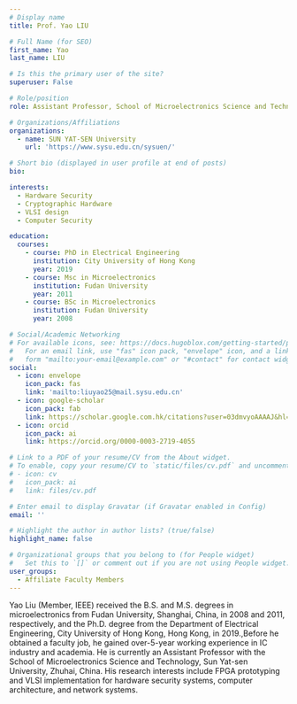 ```yaml
---
# Display name
title: Prof. Yao LIU

# Full Name (for SEO)
first_name: Yao
last_name: LIU

# Is this the primary user of the site?
superuser: False

# Role/position
role: Assistant Professor, School of Microelectronics Science and Technology

# Organizations/Affiliations
organizations:
  - name: SUN YAT-SEN University
    url: 'https://www.sysu.edu.cn/sysuen/'

# Short bio (displayed in user profile at end of posts)
bio: 

interests:
  - Hardware Security
  - Cryptographic Hardware
  - VLSI design
  - Computer Security

education:
  courses:
    - course: PhD in Electrical Engineering
      institution: City University of Hong Kong
      year: 2019
    - course: Msc in Microelectronics
      institution: Fudan University
      year: 2011
    - course: BSc in Microelectronics
      institution: Fudan University
      year: 2008

# Social/Academic Networking
# For available icons, see: https://docs.hugoblox.com/getting-started/page-builder/#icons
#   For an email link, use "fas" icon pack, "envelope" icon, and a link in the
#   form "mailto:your-email@example.com" or "#contact" for contact widget.
social:
  - icon: envelope
    icon_pack: fas
    link: 'mailto:liuyao25@mail.sysu.edu.cn'
  - icon: google-scholar
    icon_pack: fab
    link: https://scholar.google.com.hk/citations?user=03dmvyoAAAAJ&hl=zh-CN
  - icon: orcid
    icon_pack: ai
    link: https://orcid.org/0000-0003-2719-4055

# Link to a PDF of your resume/CV from the About widget.
# To enable, copy your resume/CV to `static/files/cv.pdf` and uncomment the lines below.
# - icon: cv
#   icon_pack: ai
#   link: files/cv.pdf

# Enter email to display Gravatar (if Gravatar enabled in Config)
email: ''

# Highlight the author in author lists? (true/false)
highlight_name: false

# Organizational groups that you belong to (for People widget)
#   Set this to `[]` or comment out if you are not using People widget.
user_groups:
  - Affiliate Faculty Members
---
```


Yao Liu (Member, IEEE) received the B.S. and M.S. degrees in microelectronics from Fudan University, Shanghai, China, in 2008 and 2011, respectively, and the Ph.D. degree from the Department of Electrical Engineering, City University of Hong Kong, Hong Kong, in 2019.,Before he obtained a faculty job, he gained over-5-year working experience in IC industry and academia. He is currently an Assistant Professor with the School of Microelectronics Science and Technology, Sun Yat-sen University, Zhuhai, China. His research interests include FPGA prototyping and VLSI implementation for hardware security systems, computer architecture, and network systems.